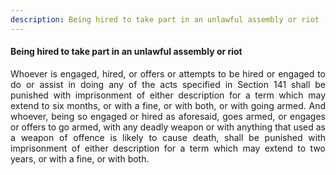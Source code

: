 ```yaml
---
description: Being hired to take part in an unlawful assembly or riot
---
```


#### Being hired to take part in an unlawful assembly or riot
<div style="text-align: justify">

Whoever is engaged, hired, or offers or attempts to be hired or engaged to do or assist in doing any of the acts specified in Section 141 shall be punished with imprisonment of either description for a term which may extend to six months, or with a fine, or with both, or with going armed. And whoever, being so engaged or hired as aforesaid, goes armed, or engages or offers to go armed, with any deadly weapon or with anything that used as a weapon of offence is likely to cause death, shall be punished with imprisonment of either description for a term which may extend to two years, or with a fine, or with both.

</div>
